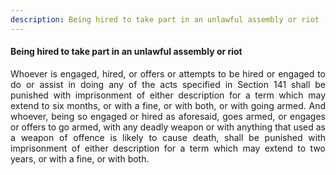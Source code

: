 ```yaml
---
description: Being hired to take part in an unlawful assembly or riot
---
```


#### Being hired to take part in an unlawful assembly or riot
<div style="text-align: justify">

Whoever is engaged, hired, or offers or attempts to be hired or engaged to do or assist in doing any of the acts specified in Section 141 shall be punished with imprisonment of either description for a term which may extend to six months, or with a fine, or with both, or with going armed. And whoever, being so engaged or hired as aforesaid, goes armed, or engages or offers to go armed, with any deadly weapon or with anything that used as a weapon of offence is likely to cause death, shall be punished with imprisonment of either description for a term which may extend to two years, or with a fine, or with both.

</div>
